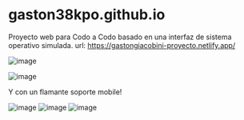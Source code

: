 # gaston38kpo.github.io
Proyecto web para Codo a Codo basado en una interfaz de sistema operativo simulada.
url: https://gastongiacobini-proyecto.netlify.app/

![image](https://user-images.githubusercontent.com/77559010/117723961-75e5e980-b1b9-11eb-8c3e-2028183cfa56.png)

![image](https://user-images.githubusercontent.com/77559010/117724046-931ab800-b1b9-11eb-9eb5-44f8eda8befa.png)

Y con un flamante soporte mobile!

![image](https://user-images.githubusercontent.com/77559010/117724463-29e77480-b1ba-11eb-9123-5423649f358e.png)
![image](https://user-images.githubusercontent.com/77559010/117724512-41bef880-b1ba-11eb-8b63-ca2cee54aede.png)
![image](https://user-images.githubusercontent.com/77559010/117724680-7b8fff00-b1ba-11eb-86f6-36d3c301c35f.png)


